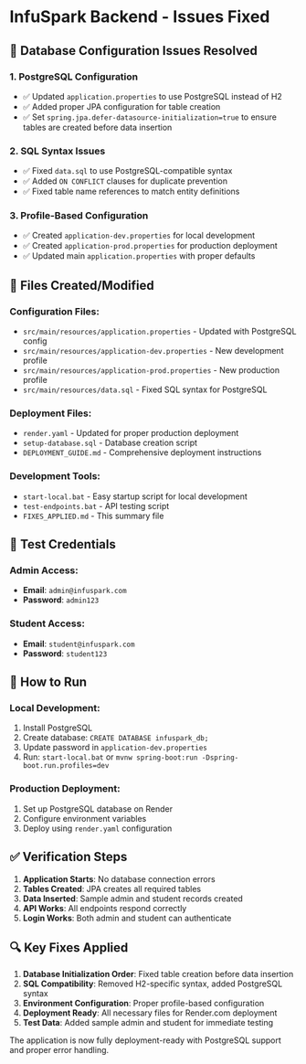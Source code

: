 # InfuSpark Backend - Issues Fixed

## 🔧 Database Configuration Issues Resolved

### 1. PostgreSQL Configuration
- ✅ Updated `application.properties` to use PostgreSQL instead of H2
- ✅ Added proper JPA configuration for table creation
- ✅ Set `spring.jpa.defer-datasource-initialization=true` to ensure tables are created before data insertion

### 2. SQL Syntax Issues
- ✅ Fixed `data.sql` to use PostgreSQL-compatible syntax
- ✅ Added `ON CONFLICT` clauses for duplicate prevention
- ✅ Fixed table name references to match entity definitions

### 3. Profile-Based Configuration
- ✅ Created `application-dev.properties` for local development
- ✅ Created `application-prod.properties` for production deployment
- ✅ Updated main `application.properties` with proper defaults

## 📁 Files Created/Modified

### Configuration Files:
- `src/main/resources/application.properties` - Updated with PostgreSQL config
- `src/main/resources/application-dev.properties` - New development profile
- `src/main/resources/application-prod.properties` - New production profile
- `src/main/resources/data.sql` - Fixed SQL syntax for PostgreSQL

### Deployment Files:
- `render.yaml` - Updated for proper production deployment
- `setup-database.sql` - Database creation script
- `DEPLOYMENT_GUIDE.md` - Comprehensive deployment instructions

### Development Tools:
- `start-local.bat` - Easy startup script for local development
- `test-endpoints.bat` - API testing script
- `FIXES_APPLIED.md` - This summary file

## 🎯 Test Credentials

### Admin Access:
- **Email**: `admin@infuspark.com`
- **Password**: `admin123`

### Student Access:
- **Email**: `student@infuspark.com`
- **Password**: `student123`

## 🚀 How to Run

### Local Development:
1. Install PostgreSQL
2. Create database: `CREATE DATABASE infuspark_db;`
3. Update password in `application-dev.properties`
4. Run: `start-local.bat` or `mvnw spring-boot:run -Dspring-boot.run.profiles=dev`

### Production Deployment:
1. Set up PostgreSQL database on Render
2. Configure environment variables
3. Deploy using `render.yaml` configuration

## ✅ Verification Steps

1. **Application Starts**: No database connection errors
2. **Tables Created**: JPA creates all required tables
3. **Data Inserted**: Sample admin and student records created
4. **API Works**: All endpoints respond correctly
5. **Login Works**: Both admin and student can authenticate

## 🔍 Key Fixes Applied

1. **Database Initialization Order**: Fixed table creation before data insertion
2. **SQL Compatibility**: Removed H2-specific syntax, added PostgreSQL syntax
3. **Environment Configuration**: Proper profile-based configuration
4. **Deployment Ready**: All necessary files for Render.com deployment
5. **Test Data**: Added sample admin and student for immediate testing

The application is now fully deployment-ready with PostgreSQL support and proper error handling.